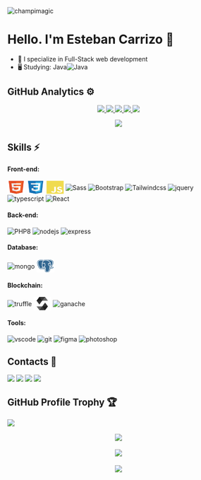 <p align="left"> <img src="https://komarev.com/ghpvc/?username=Nahuel61920&label=Profile%20views&color=0e75b6&style=flat" alt="champimagic" /> </p>

# Hello. I'm Esteban Carrizo 👋

- 🔭 I specialize in Full-Stack web development
- 🖥️  Studying: Java<img title="Java" alt="Java" height="15" width="25" src="https://cdn.jsdelivr.net/gh/devicons/devicon/icons/java/java-original-wordmark.svg">

##  GitHub Analytics ⚙️
<div align="center">
  <a href="https://github.com/Nahuel61920">
    <p align="center">
      <img height="160em" src="https://github-readme-stats.vercel.app/api?username=Nahuel61920&show_icons=true&theme=github_dark&hide_border=true" />
      <img height="160em" src="https://github-readme-streak-stats.herokuapp.com/?user=Nahuel61920&theme=github-dark-blue&hide_border=true" />
      <img heigth="160em" src="https://github-profile-summary-cards.vercel.app/api/cards/most-commit-language?username=Nahuel61920&theme=github_dark&hide_border=true"/>
      <img heigth="160em" src="https://github-profile-summary-cards.vercel.app/api/cards/repos-per-language?username=Nahuel61920&theme=github_dark&hide_border=true"/>
      <img height="160em" src="https://github-readme-stats.vercel.app/api/top-langs/?username=Nahuel61920&layout=compact&langs_count=7&theme=github_dark&hide_border=true"/>
    </p>
  </a>
  <p  align="center">
  <img src="https://user-images.githubusercontent.com/73097560/115834477-dbab4500-a447-11eb-908a-139a6edaec5c.gif">             
  <br>
</div>
  
##  Skills ⚡
  
#### Front-end:
<div>
  <img align="center" title="HTML5" alt="HTML" height="30" width="40" src="https://raw.githubusercontent.com/devicons/devicon/master/icons/html5/html5-original.svg">
  <img align="center" title="CSS" alt="CSS" height="30" width="40" src="https://raw.githubusercontent.com/devicons/devicon/master/icons/css3/css3-original.svg">
  <img align="center" title="JavaScript" alt="Js" height="30" width="40" src="https://raw.githubusercontent.com/devicons/devicon/master/icons/javascript/javascript-plain.svg">
  <img align="center" title="Sass" alt="Sass" height="30" width="40" src="https://cdn.jsdelivr.net/gh/devicons/devicon/icons/sass/sass-original.svg" />
  <img align="center" title="Bootstrap" alt="Bootstrap" height="30" width="40" src="https://cdn.jsdelivr.net/gh/devicons/devicon/icons/bootstrap/bootstrap-original.svg" />
  <img align="center" title="Tailwindcss" alt="Tailwindcss" height="30" width="40" src="https://cdn.jsdelivr.net/gh/devicons/devicon/icons/tailwindcss/tailwindcss-plain.svg" />
  <img align="center" title="jQuery" alt="jquery" height="30" width="40" src="https://cdn.jsdelivr.net/gh/devicons/devicon/icons/jquery/jquery-plain-wordmark.svg" />
  <img align="center" title="Typescript" alt="typescript" height="30" width="40" src="https://cdn.jsdelivr.net/gh/devicons/devicon/icons/typescript/typescript-original.svg" />
  <img align="center" title="React" alt="React" height="30" width="40" src="https://cdn.jsdelivr.net/gh/devicons/devicon/icons/react/react-original.svg">
</div> 
  
#### Back-end:
<div>
  <img align="center" title="PHP8" alt="PHP8" height="30" width="40" src="https://cdn.jsdelivr.net/gh/devicons/devicon/icons/php/php-original.svg">
  <img align="center" title="Nodejs" alt="nodejs" height="30" width="40" src="https://cdn.jsdelivr.net/gh/devicons/devicon/icons/nodejs/nodejs-original.svg">
  <img align="center" title="Express" alt="express" height="30" width="40" src="https://cdn.jsdelivr.net/gh/devicons/devicon/icons/express/express-original.svg">

#### Database: 
  <img align="center" title="Mongo" alt="mongo" height="30" width="40" src="https://cdn.jsdelivr.net/gh/devicons/devicon/icons/mongodb/mongodb-original.svg">
  <img align="center" title="Sequelize" alt="sequelize" height="30" width="40" src="https://raw.githubusercontent.com/devicons/devicon/1119b9f84c0290e0f0b38982099a2bd027a48bf1/icons/postgresql/postgresql-plain.svg">

#### Blockchain:
  <img align="center" title="Truffle" alt="truffle" height="30" width="40" src="https://camo.githubusercontent.com/40f4d326f985029ba781d77e42f1c02f9ddf9794fbf4d9003ca51596c8fda8d5/68747470733a2f2f7365656b6c6f676f2e636f6d2f696d616765732f542f74727566666c652d6c6f676f2d333537343534313731442d7365656b6c6f676f2e636f6d2e706e67">
  <img align="center" title="Solidity" alt="solidity" height="30" width="40" src="https://raw.githubusercontent.com/devicons/devicon/1119b9f84c0290e0f0b38982099a2bd027a48bf1/icons/solidity/solidity-original.svg">
  <img align="center" title="Ganache" alt="ganache" height="30" width="40" src="https://camo.githubusercontent.com/78eadbb97a526c0ac8a848461620015ca16b08e50677437743541eb12e91d41d/68747470733a2f2f7365656b6c6f676f2e636f6d2f696d616765732f472f67616e616368652d6c6f676f2d314542373230383441382d7365656b6c6f676f2e636f6d2e706e67">
  
#### Tools:
<div>
  <img align="center" alt="vscode" height="30" width="40" src="https://cdn.jsdelivr.net/gh/devicons/devicon/icons/vscode/vscode-original.svg" />
  <img align="center" alt="git" height="30" width="40" src="https://cdn.jsdelivr.net/gh/devicons/devicon/icons/git/git-original.svg" />
  <img align="center" alt="figma" height="30" width="40" src="https://cdn.jsdelivr.net/gh/devicons/devicon/icons/figma/figma-original.svg" />
  <img align="center" alt="photoshop" height="30" width="40" src="https://cdn.jsdelivr.net/gh/devicons/devicon/icons/photoshop/photoshop-plain.svg" />
</div>
 
##  Contacts :speech_balloon:
 
<div>
  <a href = "mailto:estebancarrizo619@gmail.com"><img src="https://img.shields.io/badge/-Gmail-%23333?style=for-the-badge&logo=gmail&logoColor=white" target="_blank"></a>
  <a href="https://www.instagram.com/nahuelcarrizolc/" target="_blank"><img src="https://img.shields.io/badge/-Instagram-%23E4405F?style=for-the-badge&logo=instagram&logoColor=white" target="_blank"></a>
  <a href="https://api.whatsapp.com/send?phone=5493815360966" target="_blank"><img src="https://img.shields.io/badge/WhatsApp-25D366?style=for-the-badge&logo=whatsapp&logoColor=white" target="_blank"></a> 
 <a href="https://www.linkedin.com/in/esteban-nahuel-carrizo-69715422b/" target="_blank"><img src="https://img.shields.io/badge/LinkedIn-0077B5?style=for-the-badge&logo=linkedin&logoColor=white" target="_blank"></a> 
 
## GitHub Profile Trophy 🏆 
<a href="https://github.com/Nahuel61920/github-profile-trophy">
  <img width=800 src="https://github-profile-trophy.vercel.app/?username=Nahuel61920&column=8&theme=darkhub&no-frame=true&no-bg=true"/>
</a>
 
</div>


<p align="center"><img src="animation.gif" width="35%"></p>
<div style=" font-size: medium; color: #447ff7" align=center>


<p align="center">
  <a href="https://github.com/Nahuel61920">
    <img src="https://activity-graph.herokuapp.com/graph?username=Nahuel61920&theme=react-dark" />
  </a>
</p>


<p  align="center">
<img src="https://user-images.githubusercontent.com/73097560/115834477-dbab4500-a447-11eb-908a-139a6edaec5c.gif">             
<br>

</div>

